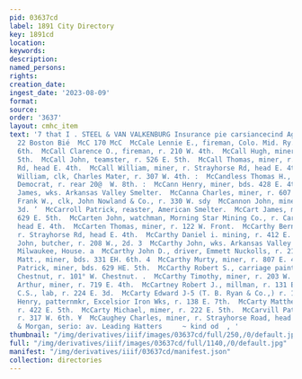```yaml
---
pid: 03637cd
label: 1891 City Directory
key: 1891cd
location: 
keywords: 
description: 
named_persons: 
rights: 
creation_date: 
ingest_date: '2023-08-09'
format: 
source: 
order: '3637'
layout: cmhc_item
text: '7 that I . STEEL & VAN VALKENBURG Insurance pie carsiancecind Agency, 21 and
  22 Boston Bié  McC 170 McC  McCale Lennie E., fireman, Colo. Mid. Ry., r. 217 W.
  6th.  McCall Clarence O., fireman, r. 210 W. 4th.  McCall Hugh, miner, r. 526 E.
  5th.  McCall John, teamster, r. 526 E. 5th.  McCall Thomas, miner, r. Strayhorse
  Rd, head E. 4th.  McCall William, miner, r. Strayhorse Rd, head E. 4th.  McCallum
  William, clk, Charles Mater, r. 307 W. 4th. :  McCandless Thomas H., printer, Herald
  Democrat, r. rear 20@  W. 8th. :  McCann Henry, miner, bds. 428 E. 4th.  McCann
  James, wks. Arkansas Valley Smelter.  McCanna Charles, miner, r. 607 E. 5th.  McCannon
  Frank W., clk, John Nowland & Co., r. 330 W. sdy  McCannon John, miner, r. 330 W.
  3d. ’  McCarroll Patrick, reaster, American Smelter.  McCart James, miner, bds.
  629 E. 5th.  McCarten John, watchman, Morning Star Mining Co., r. Carbon-; ate Hill,
  head E. 4th.  McCarten Thomas, miner, r. 122 W. Front.  McCarthy Bernard, miner,
  r. Strayhorse Rd, head E. 4th.  McCarthy Daniel i. mining, r. 412 E. 6th.  McCarthy
  John, butcher, r. 208 W., 2d. 3  McCarthy John, wks. Arkansas Valley Smelter, bds.
  Milwaukee, House. a  McCarthy John D., driver, Emmett Nuckolls, r. 215 W. 2d. ;  McCarthy
  Matt., miner, bds. 331 EH. 6th. 4  McCarthy Murty, miner, r. 807 E. 4th.  McCarthy
  Patrick, miner, bds. 629 HE. 5th.  McCarthy Robert S., carriage painter, 307 W.
  Chestnut, r. 101° W. Chestnut. .  McCarthy Timothy, miner, r. 203 W. 7th.  McCartney
  Arthur, miner, r. 719 E. 4th.  McCartney Robert J., millman, r. 131 E. 9th.  McCarty
  C.S., lab, r. 224 E. 3d.  McCarty Edward J-5 (T. B. Ryan & Co.,) r. 138 E. 7th.  McCarty
  Henry, patternmkr, Excelsior Iron Wks, r. 138 E. 7th.  McCarty Matthew J., pumpman,
  r. 422 E. 5th.  McCarty Michael, mimer, r. 222 E. 5th.  McCarvill Patrick, railroadman,
  r. 317 W. 6th. ¥  McCaughey Charles, miner, r. Strayhorse Road, head E. 4th. ,  313  Brown
  & Morgan, serio: av. Leading Hatters     ~ kind od  , '
thumbnail: "/img/derivatives/iiif/images/03637cd/full/250,/0/default.jpg"
full: "/img/derivatives/iiif/images/03637cd/full/1140,/0/default.jpg"
manifest: "/img/derivatives/iiif/03637cd/manifest.json"
collection: directories
---
```

